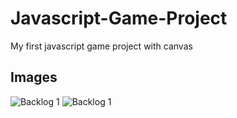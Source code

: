 # Javascript-Game-Project
My first javascript game project with canvas
## Images
![Backlog 1](https://www.hizliresim.com/quarqv9][img]https://i.hizliresim.com/quarqv9.PNG)
![Backlog 1](https://www.hizliresim.com/c9rzi04][img]https://i.hizliresim.com/c9rzi04.PNG)
